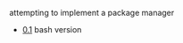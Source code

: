 attempting to implement a package manager
* [0.1](https://github.com/cronolio/simple/releases/tag/0.1) bash version
